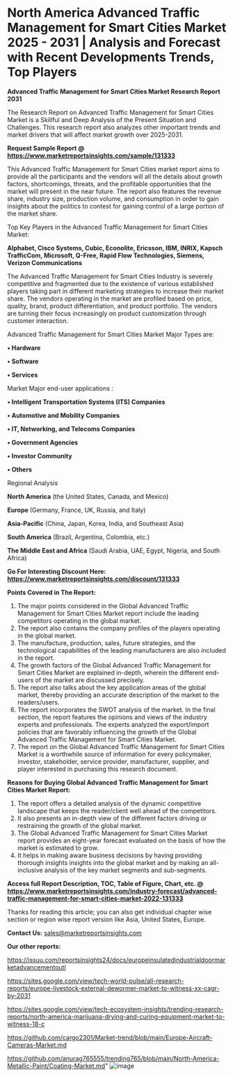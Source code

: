 # North America Advanced Traffic Management for Smart Cities Market 2025 - 2031 | Analysis and Forecast with Recent Developments Trends, Top Players

<strong>Advanced Traffic Management for Smart Cities Market Research Report 2031</strong>

The Research Report on Advanced Traffic Management for Smart Cities Market is a Skillful and Deep Analysis of the Present Situation and Challenges. This research report also analyzes other important trends and market drivers that will affect market growth over 2025-2031.

<strong>Request Sample Report @ <a href=https://www.marketreportsinsights.com/sample/131333>https://www.marketreportsinsights.com/sample/131333</a></strong>

This Advanced Traffic Management for Smart Cities market report aims to provide all the participants and the vendors will all the details about growth factors, shortcomings, threats, and the profitable opportunities that the market will present in the near future. The report also features the revenue share, industry size, production volume, and consumption in order to gain insights about the politics to contest for gaining control of a large portion of the market share.

Top Key Players in the Advanced Traffic Management for Smart Cities Market:

<strong>Alphabet, Cisco Systems, Cubic, Econolite, Ericsson, IBM, INRIX, Kapsch TrafficCom, Microsoft, Q-Free, Rapid Flow Technologies, Siemens, Verizon Communications</strong>

The Advanced Traffic Management for Smart Cities Industry is severely competitive and fragmented due to the existence of various established players taking part in different marketing strategies to increase their market share. The vendors operating in the market are profiled based on price, quality, brand, product differentiation, and product portfolio. The vendors are turning their focus increasingly on product customization through customer interaction.

Advanced Traffic Management for Smart Cities Market Major Types are:

<strong>• Hardware

• Software

• Services</strong>

Market Major end-user applications :

<strong>• Intelligent Transportation Systems (ITS) Companies

• Automotive and Mobility Companies

• IT, Networking, and Telecoms Companies

• Government Agencies

• Investor Community

• Others</strong>

Regional Analysis

</u><strong><b>North America</b></strong> (the United States, Canada, and Mexico)

<strong><b>Europe </b></strong>(Germany, France, UK, Russia, and Italy)

<strong><b>Asia-Pacific</b></strong> (China, Japan, Korea, India, and Southeast Asia)

<strong><b>South America</b></strong> (Brazil, Argentina, Colombia, etc.)

<strong><b>The Middle East and Africa</b></strong> (Saudi Arabia, UAE, Egypt, Nigeria, and South Africa)

<strong>Go For Interesting Discount Here: <a href=https://www.marketreportsinsights.com/discount/131333>https://www.marketreportsinsights.com/discount/131333</a></strong>

<strong>Points Covered in The Report:</strong>
<ol>
  <li>The major points considered in the Global Advanced Traffic Management for Smart Cities Market report include the leading competitors operating in the global market.</li>
  <li>The report also contains the company profiles of the players operating in the global market.</li>
  <li>The manufacture, production, sales, future strategies, and the technological capabilities of the leading manufacturers are also included in the report.</li>
  <li>The growth factors of the Global Advanced Traffic Management for Smart Cities Market are explained in-depth, wherein the different end-users of the market are discussed precisely.</li>
  <li>The report also talks about the key application areas of the global market, thereby providing an accurate description of the market to the readers/users.</li>
  <li>The report incorporates the SWOT analysis of the market. In the final section, the report features the opinions and views of the industry experts and professionals. The experts analyzed the export/import policies that are favorably influencing the growth of the Global Advanced Traffic Management for Smart Cities Market.</li>
  <li>The report on the Global Advanced Traffic Management for Smart Cities Market is a worthwhile source of information for every policymaker, investor, stakeholder, service provider, manufacturer, supplier, and player interested in purchasing this research document.</li>
</ol>
<strong>Reasons for Buying Global Advanced Traffic Management for Smart Cities Market Report:</strong>

<ol>
  <li>The report offers a detailed analysis of the dynamic competitive landscape that keeps the reader/client well ahead of the competitors.</li>
  <li>It also presents an in-depth view of the different factors driving or restraining the growth of the global market.</li>
  <li>The Global Advanced Traffic Management for Smart Cities Market report provides an eight-year forecast evaluated on the basis of how the market is estimated to grow.</li>
  <li>It helps in making aware business decisions by having providing thorough insights insights into the global market and by making an all-inclusive analysis of the key market segments and sub-segments.</li>
</ol>
<strong>Access full Report Description, TOC, Table of Figure, Chart, etc. @ <a href=https://www.marketreportsinsights.com/industry-forecast/advanced-traffic-management-for-smart-cities-market-2022-131333>https://www.marketreportsinsights.com/industry-forecast/advanced-traffic-management-for-smart-cities-market-2022-131333</a></strong>


Thanks for reading this article; you can also get individual chapter wise section or region wise report version like Asia, United States, Europe.

<strong>Contact Us:</strong>
sales@marketreportsinsights.com

<strong>Our other reports:</strong>

<a href=https://issuu.com/reportsinsights24/docs/europeinsulatedindustrialdoormarketadvancementoutl>https://issuu.com/reportsinsights24/docs/europeinsulatedindustrialdoormarketadvancementoutl</a>

<a href=https://sites.google.com/view/tech-world-pulse/all-research-reports/europe-livestock-external-dewormer-market-to-witness-xx-cagr-by-2031>https://sites.google.com/view/tech-world-pulse/all-research-reports/europe-livestock-external-dewormer-market-to-witness-xx-cagr-by-2031</a>

<a href=https://sites.google.com/view/tech-ecosystem-insights/trending-research-reports/north-america-marijuana-drying-and-curing-equipment-market-to-witness-18-c>https://sites.google.com/view/tech-ecosystem-insights/trending-research-reports/north-america-marijuana-drying-and-curing-equipment-market-to-witness-18-c</a>

<a href=https://github.com/cargo2301/Market-trend/blob/main/Europe-Aircraft-Cameras-Market.md>https://github.com/cargo2301/Market-trend/blob/main/Europe-Aircraft-Cameras-Market.md</a>

<a href=https://github.com/anurag765555/trending765/blob/main/North-America-Metallic-Paint/Coating-Market.md>https://github.com/anurag765555/trending765/blob/main/North-America-Metallic-Paint/Coating-Market.md</a>"
![image](https://github.com/user-attachments/assets/1d2ba013-86c8-4781-9f2f-827ff58e0476)
